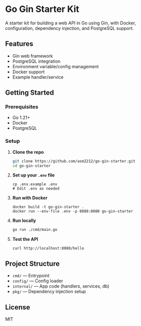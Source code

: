 # Go Gin Starter Kit

A starter kit for building a web API in Go using Gin, with Docker, configuration, dependency injection, and PostgreSQL support.

## Features

- Gin web framework
- PostgreSQL integration
- Environment variable/config management
- Docker support
- Example handler/service

## Getting Started

### Prerequisites

- Go 1.21+
- Docker
- PostgreSQL

### Setup

1. **Clone the repo**
   ```bash
   git clone https://github.com/asm2212/go-gin-starter.git
   cd go-gin-starter
   ```

2. **Set up your `.env` file**
   ```
   cp .env.example .env
   # Edit .env as needed
   ```

3. **Run with Docker**
   ```
   docker build -t go-gin-starter .
   docker run --env-file .env -p 8080:8080 go-gin-starter
   ```

4. **Run locally**
   ```bash
   go run ./cmd/main.go
   ```

5. **Test the API**
   ```
   curl http://localhost:8080/hello
   ```

## Project Structure

- `cmd/` — Entrypoint
- `config/` — Config loader
- `internal/` — App code (handlers, services, db)
- `pkg/` — Dependency injection setup

## License

MIT